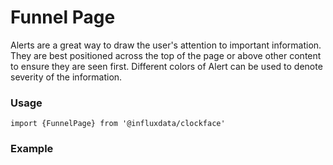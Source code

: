 # Funnel Page

Alerts are a great way to draw the user's attention to important information. They are best positioned across the top of the page or above other content to ensure they are seen first. Different colors of Alert can be used to denote severity of the information.

### Usage

```tsx
import {FunnelPage} from '@influxdata/clockface'
```

### Example

<!-- STORY -->

<!-- STORY HIDE START -->

<!-- STORY HIDE END -->

<!-- PROPS -->
